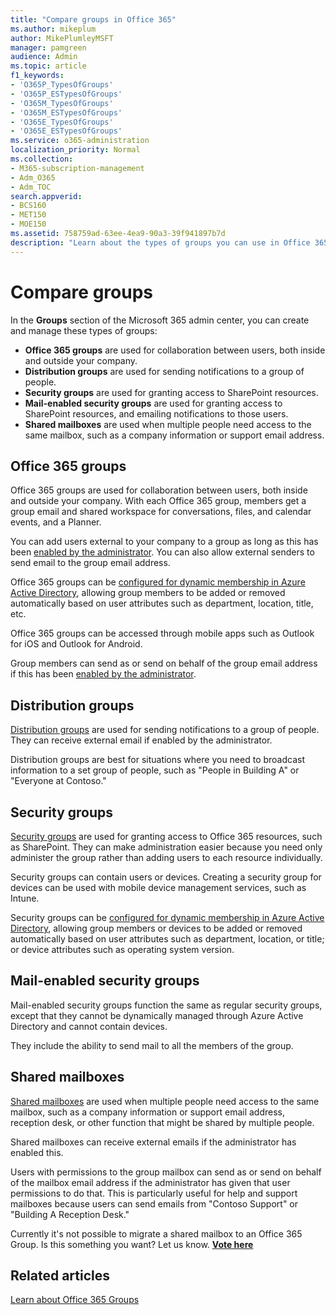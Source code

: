 ```yaml
---
title: "Compare groups in Office 365"
ms.author: mikeplum
author: MikePlumleyMSFT
manager: pamgreen
audience: Admin
ms.topic: article
f1_keywords:
- 'O365P_TypesOfGroups'
- 'O365P_ESTypesOfGroups'
- 'O365M_TypesOfGroups'
- 'O365M_ESTypesOfGroups'
- 'O365E_TypesOfGroups'
- 'O365E_ESTypesOfGroups'
ms.service: o365-administration
localization_priority: Normal
ms.collection: 
- M365-subscription-management 
- Adm_O365
- Adm_TOC
search.appverid:
- BCS160
- MET150
- MOE150
ms.assetid: 758759ad-63ee-4ea9-90a3-39f941897b7d
description: "Learn about the types of groups you can use in Office 365."
---
```


# Compare groups

In the **Groups** section of the Microsoft 365 admin center, you can create and manage these types of groups: 

- **Office 365 groups** are used for collaboration between users, both inside and outside your company.
- **Distribution groups** are used for sending notifications to a group of people.
- **Security groups** are used for granting access to SharePoint resources.
- **Mail-enabled security groups** are used for granting access to SharePoint resources, and emailing notifications to those users.
- **Shared mailboxes** are used when multiple people need access to the same mailbox, such as a company information or support email address.

## Office 365 groups

Office 365 groups are used for collaboration between users, both inside and outside your company. With each Office 365 group, members get a group email and shared workspace for conversations, files, and calendar events, and a Planner.

You can add users external to your company to a group as long as this has been [enabled by the administrator](manage-guest-access-in-groups.md). You can also allow external senders to send email to the group email address.

Office 365 groups can be [configured for dynamic membership in Azure Active Directory](https://docs.microsoft.com/azure/active-directory/users-groups-roles/groups-change-type), allowing group members to be added or removed automatically based on user attributes such as department, location, title, etc.

Office 365 groups can be accessed through mobile apps such as Outlook for iOS and Outlook for Android.

Group members can send as or send on behalf of the group email address if this has been [enabled by the administrator](allow-members-to-send-as-or-send-on-behalf-of-group.md).

## Distribution groups

[Distribution groups](https://docs.microsoft.com/exchange/recipients-in-exchange-online/manage-distribution-groups/manage-distribution-groups) are used for sending notifications to a group of people. They can receive external email if enabled by the administrator.

Distribution groups are best for situations where you need to broadcast information to a set group of people, such as "People in Building A" or "Everyone at Contoso."

## Security groups

[Security groups](../email/create-edit-or-delete-a-security-group.md) are used for granting access to Office 365 resources, such as SharePoint. They can make administration easier because you need only administer the group rather than adding users to each resource individually.

Security groups can contain users or devices. Creating a security group for devices can be used with mobile device management services, such as Intune.

Security groups can be [configured for dynamic membership in Azure Active Directory](https://docs.microsoft.com/azure/active-directory/users-groups-roles/groups-change-type), allowing group members or devices to be added or removed automatically based on user attributes such as department, location, or title; or device attributes such as operating system version.

## Mail-enabled security groups

Mail-enabled security groups function the same as regular security groups, except that they cannot be dynamically managed through Azure Active Directory and cannot contain devices.

They include the ability to send mail to all the members of the group.

## Shared mailboxes

[Shared mailboxes](../email/create-a-shared-mailbox.md) are used when multiple people need access to the same mailbox, such as a company information or support email address, reception desk, or other function that might be shared by multiple people.

Shared mailboxes can receive external emails if the administrator has enabled this.

Users with permissions to the group mailbox can send as or send on behalf of the mailbox email address if the administrator has given that user permissions to do that. This is particularly useful for help and support mailboxes because users can send emails from "Contoso Support" or "Building A Reception Desk."

Currently it's not possible to migrate a shared mailbox to an Office 365 Group. Is this something you want? Let us know. **[Vote here](https://go.microsoft.com/fwlink/?linkid=871518)**

## Related articles

[Learn about Office 365 Groups](https://support.office.com/article/b565caa1-5c40-40ef-9915-60fdb2d97fa2)
